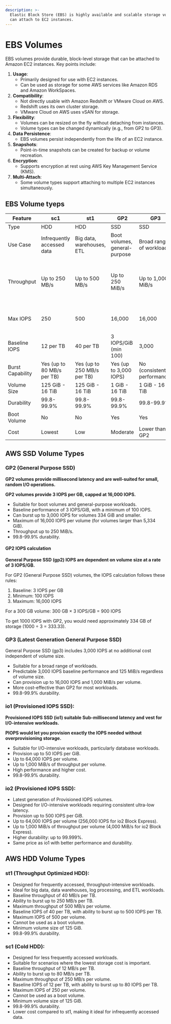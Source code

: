 ```yaml
---
description: >-
  Elastic Block Store (EBS) is highly available and scalable storage volumes you
  can attach to EC2 instances.
---
```


# EBS Volumes

EBS volumes provide durable, block-level storage that can be attached to Amazon EC2 instances. Key points include:

1. **Usage**:
   * Primarily designed for use with EC2 instances.
   * Can be used as storage for some AWS services like Amazon RDS and Amazon WorkSpaces.
2. **Compatibility**:
   * Not directly usable with Amazon Redshift or VMware Cloud on AWS.
   * Redshift uses its own cluster storage.
   * VMware Cloud on AWS uses vSAN for storage.
3. **Flexibility**:
   * Volumes can be resized on the fly without detaching from instances.
   * Volume types can be changed dynamically (e.g., from GP2 to GP3).
4. **Data Persistence**:
   * EBS volumes persist independently from the life of an EC2 instance.
5. **Snapshots**:
   * Point-in-time snapshots can be created for backup or volume recreation.
6. **Encryption**:
   * Supports encryption at rest using AWS Key Management Service (KMS).
7. **Multi-Attach**:
   * Some volume types support attaching to multiple EC2 instances simultaneously.

## EBS Volume tyeps

| Feature          | sc1                        | st1                         | GP2                           | GP3                         | io1                             | io2                                               |
| ---------------- | -------------------------- | --------------------------- | ----------------------------- | --------------------------- | ------------------------------- | ------------------------------------------------- |
| Type             | HDD                        | HDD                         | SSD                           | SSD                         | SSD                             | SSD                                               |
| Use Case         | Infrequently accessed data | Big data, warehouses, ETL   | Boot volumes, general-purpose | Broad range of workloads    | I/O-intensive, databases        | I/O-intensive, ultra-low latency                  |
| Throughput       | Up to 250 MB/s             | Up to 500 MB/s              | Up to 250 MiB/s               | Up to 1,000 MiB/s           | Up to 1,000 MiB/s               | Up to 1,000 MiB/s (4,000 MiB/s for Block Express) |
| Max IOPS         | 250                        | 500                         | 16,000                        | 16,000                      | 64,000                          | 64,000 (256,000 for Block Express)                |
| Baseline IOPS    | 12 per TB                  | 40 per TB                   | 3 IOPS/GiB (min 100)          | 3,000                       | Provisioned (up to 50 IOPS/GiB) | Provisioned (up to 500 IOPS/GiB)                  |
| Burst Capability | Yes (up to 80 MB/s per TB) | Yes (up to 250 MB/s per TB) | Yes (up to 3,000 IOPS)        | No (consistent performance) | No                              | No                                                |
| Volume Size      | 125 GiB - 16 TiB           | 125 GiB - 16 TiB            | 1 GiB - 16 TiB                | 1 GiB - 16 TiB              | 4 GiB - 16 TiB                  | 4 GiB - 16 TiB                                    |
| Durability       | 99.8-99.9%                 | 99.8-99.9%                  | 99.8-99.9%                    | 99.8-99.9%                  | 99.8-99.9%                      | Up to 99.999%                                     |
| Boot Volume      | No                         | No                          | Yes                           | Yes                         | Yes                             | Yes                                               |
| Cost             | Lowest                     | Low                         | Moderate                      | Lower than GP2              | High                            | Same as io1                                       |

## AWS SSD Volume Types

### GP2 (General Purpose SSD)

**GP2 volumes provide millisecond latency and are well-suited for small, random I/O operations.**

**GP2 volumes provide 3 IOPS per GB, capped at 16,000 IOPS.**

* Suitable for boot volumes and general-purpose workloads.
* Baseline performance of 3 IOPS/GiB, with a minimum of 100 IOPS.
* Can burst up to 3,000 IOPS for volumes 334 GiB and smaller.
* Maximum of 16,000 IOPS per volume (for volumes larger than 5,334 GiB).
* Throughput up to 250 MiB/s.
* 99.8-99.9% durability.

#### GP2 IOPS calculation

**General Purpose SSD (gp2) IOPS are dependent on volume size at a rate of 3 IOPS/GB.**

For GP2 (General Purpose SSD) volumes, the IOPS calculation follows these rules:

1. Baseline: 3 IOPS per GB
2. Minimum: 100 IOPS
3. Maximum: 16,000 IOPS

For a 300 GB volume: 300 GB × 3 IOPS/GB = 900 IOPS

To get 1000 IOPS with GP2, you would need approximately 334 GB of storage (1000 ÷ 3 = 333.33).



### GP3 (Latest Generation General Purpose SSD)

General Purpose SSD (gp3) includes 3,000 IOPS at no additional cost independent of volume size.

* Suitable for a broad range of workloads.
* Predictable 3,000 IOPS baseline performance and 125 MiB/s regardless of volume size.
* Can provision up to 16,000 IOPS and 1,000 MiB/s per volume.
* More cost-effective than GP2 for most workloads.
* 99.8-99.9% durability.

### io1 (Provisioned IOPS SSD):



**Provisioned IOPS SSD (io1) suitable Sub-millisecond latency and vest for I/O-intensive workloads.**

**PIOPS would let you provision exactly the IOPS needed without overprovisioning storage.**

* Suitable for I/O-intensive workloads, particularly database workloads.
* Provision up to 50 IOPS per GiB.
* Up to 64,000 IOPS per volume.
* Up to 1,000 MiB/s of throughput per volume.
* High performance and higher cost.
* 99.8-99.9% durability.

### io2 (Provisioned IOPS SSD):

* Latest generation of Provisioned IOPS volumes.
* Designed for I/O-intensive workloads requiring consistent ultra-low latency.
* Provision up to 500 IOPS per GiB.
* Up to 64,000 IOPS per volume (256,000 IOPS for io2 Block Express).
* Up to 1,000 MiB/s of throughput per volume (4,000 MiB/s for io2 Block Express).
* Higher durability: up to 99.999%.
* Same price as io1 with better performance and durability.

## AWS HDD Volume Types

### st1 (Throughput Optimized HDD):

* Designed for frequently accessed, throughput-intensive workloads.
* Ideal for big data, data warehouses, log processing, and ETL workloads.
* Baseline throughput of 40 MB/s per TB.
* Ability to burst up to 250 MB/s per TB.
* Maximum throughput of 500 MB/s per volume.
* Baseline IOPS of 40 per TB, with ability to burst up to 500 IOPS per TB.
* Maximum IOPS of 500 per volume.
* Cannot be used as a boot volume.
* Minimum volume size of 125 GiB.
* 99.8-99.9% durability.

### sc1 (Cold HDD):

* Designed for less frequently accessed workloads.
* Suitable for scenarios where the lowest storage cost is important.
* Baseline throughput of 12 MB/s per TB.
* Ability to burst up to 80 MB/s per TB.
* Maximum throughput of 250 MB/s per volume.
* Baseline IOPS of 12 per TB, with ability to burst up to 80 IOPS per TB.
* Maximum IOPS of 250 per volume.
* Cannot be used as a boot volume.
* Minimum volume size of 125 GiB.
* 99.8-99.9% durability.
* Lower cost compared to st1, making it ideal for infrequently accessed data.

